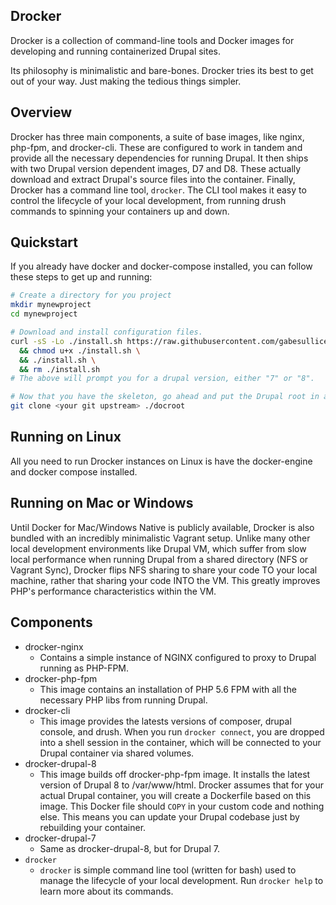 Drocker
----

Drocker is a collection of command-line tools and Docker images for developing and running containerized Drupal sites.

Its philosophy is minimalistic and bare-bones. Drocker tries its best to get out of your way. Just making the tedious things simpler.

## Overview
Drocker has three main components, a suite of base images, like nginx, php-fpm, and drocker-cli. These are configured to work in tandem and provide all the necessary dependencies for running Drupal. It then ships with two Drupal version dependent images, D7 and D8. These actually download and extract Drupal's source files into the container. Finally, Drocker has a command line tool, `drocker`. The CLI tool makes it easy to control the lifecycle of your local development, from running drush commands to spinning your containers up and down.

## Quickstart
If you already have docker and docker-compose installed, you can follow these steps to get up and running:

```sh
# Create a directory for you project
mkdir mynewproject
cd mynewproject

# Download and install configuration files.
curl -sS -Lo ./install.sh https://raw.githubusercontent.com/gabesullice/drocker/master/bootstrap/install.sh \
  && chmod u+x ./install.sh \
  && ./install.sh \
  && rm ./install.sh
# The above will prompt you for a drupal version, either "7" or "8".

# Now that you have the skeleton, go ahead and put the Drupal root in a subdirectory named "docroot".
git clone <your git upstream> ./docroot
```

## Running on Linux
All you need to run Drocker instances on Linux is have the docker-engine and docker compose installed.

## Running on Mac or Windows
Until Docker for Mac/Windows Native is publicly available, Drocker is also bundled with an incredibly minimalistic Vagrant setup. Unlike many other local development environments like Drupal VM, which suffer from slow local performance when running Drupal from a shared directory (NFS or Vagrant Sync), Drocker flips NFS sharing to share your code TO your local machine, rather that sharing your code INTO the VM. This greatly improves PHP's performance characteristics within the VM.

## Components
- drocker-nginx
  - Contains a simple instance of NGINX configured to proxy to Drupal running as PHP-FPM.
- drocker-php-fpm
  - This image contains an installation of PHP 5.6 FPM with all the necessary PHP libs from running Drupal.
- drocker-cli
  - This image provides the latests versions of composer, drupal console, and drush. When you run `drocker connect`, you are dropped into a shell session in the container, which will be connected to your Drupal container via shared volumes.
- drocker-drupal-8
  - This image builds off drocker-php-fpm image. It installs the latest version of Drupal 8 to /var/www/html. Drocker assumes that for your actual Drupal container, you will create a Dockerfile based on this image. This Docker file should `COPY` in your custom code and nothing else. This means you can update your Drupal codebase just by rebuilding your container.
- drocker-drupal-7
  - Same as drocker-drupal-8, but for Drupal 7.
- `drocker`
  - `drocker` is simple command line tool (written for bash) used to manage the lifecycle of your local development. Run `drocker help` to learn more about its commands.
